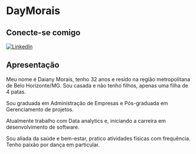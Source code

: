 # DayMorais


## Conecte-se comigo
[![LinkedIn](https://img.shields.io/badge/LinkedIn-fff?style=for-the-badge&logo=linkedin&logoColor=0E76A8)](https://www.linkedin.com/in/daiany-morais-pcd-82542b43/)

## Apresentação

Meu nome é Daiany Morais, tenho 32 anos e resido na região metropolitana de Belo Horizonte/MG. Sou casada e não tenho filhos, apenas uma filha de 4 patas.

Sou graduada em Administração de Empresas e Pós-graduada em Gerenciamento de projetos.

Atualmente trabalho com Data analytics e, iniciando a carreira em desenvolvimento de software.

Sou aliada da saúde e bem-estar, pratico atividades físicas com frequência. Tenho paixão por dança em particular.